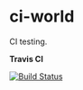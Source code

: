 ci-world
========

CI testing.


**Travis CI**

[![Build Status](https://travis-ci.org/sydnerdrage/ci-world.png?branch=master)](https://travis-ci.org/sydnerdrage/ci-world)

